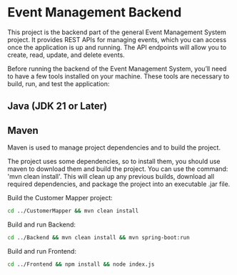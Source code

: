 # Event Management Backend

This project is the backend part of the general Event Management System project.
It provides REST APIs for managing events, which you can access once the application
is up and running. The API endpoints will allow you to create, read, update, and delete events.

Before running the backend of the Event Management System,
you’ll need to have a few tools installed on your machine.
These tools are necessary to build, run, and test the application:
## Java (JDK 21 or Later)
## Maven
Maven is used to manage project dependencies and to build the project. 

The project uses some dependencies, so to install them, you should 
use maven to download them and build the project.
You can use the command: 'mvn clean install'.
This will clean up any previous builds, download all required dependencies,
and package the project into an executable .jar file.

Build the Customer Mapper project:
```bash
cd ../CustomerMapper && mvn clean install
```
Build and run Backend:
```bash
cd ../Backend && mvn clean install && mvn spring-boot:run
```
Build and run Frontend:
```bash
cd ../Frontend && npm install && node index.js
```
